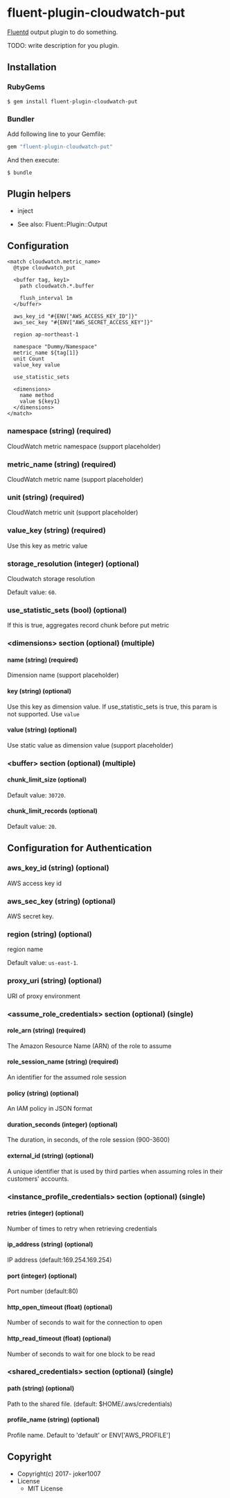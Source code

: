 # fluent-plugin-cloudwatch-put

[Fluentd](http://fluentd.org/) output plugin to do something.

TODO: write description for you plugin.

## Installation

### RubyGems

```
$ gem install fluent-plugin-cloudwatch-put
```

### Bundler

Add following line to your Gemfile:

```ruby
gem "fluent-plugin-cloudwatch-put"
```

And then execute:

```
$ bundle
```

## Plugin helpers

* inject

* See also: Fluent::Plugin::Output

## Configuration

```
<match cloudwatch.metric_name>
  @type cloudwatch_put

  <buffer tag, key1>
    path cloudwatch.*.buffer

    flush_interval 1m
  </buffer>

  aws_key_id "#{ENV["AWS_ACCESS_KEY_ID"]}"
  aws_sec_key "#{ENV["AWS_SECRET_ACCESS_KEY"]}"

  region ap-northeast-1

  namespace "Dummy/Namespace"
  metric_name ${tag[1]}
  unit Count
  value_key value

  use_statistic_sets

  <dimensions>
    name method
    value ${key1}
  </dimensions>
</match>
```

### namespace (string) (required)

CloudWatch metric namespace (support placeholder)

### metric_name (string) (required)

CloudWatch metric name (support placeholder)

### unit (string) (required)

CloudWatch metric unit (support placeholder)

### value_key (string) (required)

Use this key as metric value

### storage_resolution (integer) (optional)

Cloudwatch storage resolution

Default value: `60`.

### use_statistic_sets (bool) (optional)

If this is true, aggregates record chunk before put metric


### \<dimensions\> section (optional) (multiple)

#### name (string) (required)

Dimension name (support placeholder)

#### key (string) (optional)

Use this key as dimension value. If use_statistic_sets is true, this param is not supported. Use `value`

#### value (string) (optional)

Use static value as dimension value (support placeholder)


### \<buffer\> section (optional) (multiple)

#### chunk_limit_size (optional)

Default value: `30720`.

#### chunk_limit_records (optional)

Default value: `20`.

## Configuration for Authentication

### aws_key_id (string) (optional)

AWS access key id

### aws_sec_key (string) (optional)

AWS secret key.

### region (string) (optional)

region name

Default value: `us-east-1`.

### proxy_uri (string) (optional)

URI of proxy environment

### \<assume_role_credentials\> section (optional) (single)

#### role_arn (string) (required)

The Amazon Resource Name (ARN) of the role to assume

#### role_session_name (string) (required)

An identifier for the assumed role session

#### policy (string) (optional)

An IAM policy in JSON format

#### duration_seconds (integer) (optional)

The duration, in seconds, of the role session (900-3600)

#### external_id (string) (optional)

A unique identifier that is used by third parties when assuming roles in their customers' accounts.

### \<instance_profile_credentials\> section (optional) (single)

#### retries (integer) (optional)

Number of times to retry when retrieving credentials

#### ip_address (string) (optional)

IP address (default:169.254.169.254)

#### port (integer) (optional)

Port number (default:80)

#### http_open_timeout (float) (optional)

Number of seconds to wait for the connection to open

#### http_read_timeout (float) (optional)

Number of seconds to wait for one block to be read

### \<shared_credentials\> section (optional) (single)

#### path (string) (optional)

Path to the shared file. (default: $HOME/.aws/credentials)

#### profile_name (string) (optional)

Profile name. Default to 'default' or ENV['AWS_PROFILE']

## Copyright

* Copyright(c) 2017- joker1007
* License
  * MIT License

